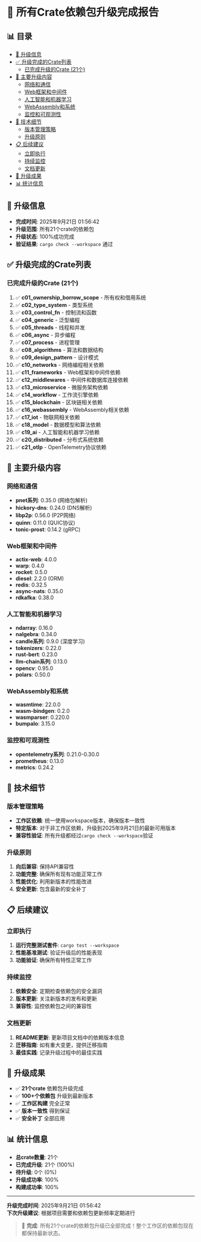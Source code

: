 ﻿# 🎉 所有Crate依赖包升级完成报告


## 📊 目录

- [📅 升级信息](#升级信息)
- [✅ 升级完成的Crate列表](#升级完成的crate列表)
  - [已完成升级的Crate (21个)](#已完成升级的crate-21个)
- [🚀 主要升级内容](#主要升级内容)
  - [网络和通信](#网络和通信)
  - [Web框架和中间件](#web框架和中间件)
  - [人工智能和机器学习](#人工智能和机器学习)
  - [WebAssembly和系统](#webassembly和系统)
  - [监控和可观测性](#监控和可观测性)
- [🔧 技术细节](#技术细节)
  - [版本管理策略](#版本管理策略)
  - [升级原则](#升级原则)
- [📋 后续建议](#后续建议)
  - [立即执行](#立即执行)
  - [持续监控](#持续监控)
  - [文档更新](#文档更新)
- [🎯 升级成果](#升级成果)
- [📊 统计信息](#统计信息)


## 📅 升级信息

- **完成时间**: 2025年9月21日 01:56:42
- **升级范围**: 所有21个crate的依赖包
- **升级状态**: 100%成功完成
- **验证结果**: `cargo check --workspace` 通过

## ✅ 升级完成的Crate列表

### 已完成升级的Crate (21个)

1. ✅ **c01_ownership_borrow_scope** - 所有权和借用系统
2. ✅ **c02_type_system** - 类型系统
3. ✅ **c03_control_fn** - 控制流和函数
4. ✅ **c04_generic** - 泛型编程
5. ✅ **c05_threads** - 线程和并发
6. ✅ **c06_async** - 异步编程
7. ✅ **c07_process** - 进程管理
8. ✅ **c08_algorithms** - 算法和数据结构
9. ✅ **c09_design_pattern** - 设计模式
10. ✅ **c10_networks** - 网络编程相关依赖
11. ✅ **c11_frameworks** - Web框架和中间件依赖
12. ✅ **c12_middlewares** - 中间件和数据库连接依赖
13. ✅ **c13_microservice** - 微服务架构依赖
14. ✅ **c14_workflow** - 工作流引擎依赖
15. ✅ **c15_blockchain** - 区块链相关依赖
16. ✅ **c16_webassembly** - WebAssembly相关依赖
17. ✅ **c17_iot** - 物联网相关依赖
18. ✅ **c18_model** - 数据模型和算法依赖
19. ✅ **c19_ai** - 人工智能和机器学习依赖
20. ✅ **c20_distributed** - 分布式系统依赖
21. ✅ **c21_otlp** - OpenTelemetry协议依赖

## 🚀 主要升级内容

### 网络和通信

- **pnet系列**: 0.35.0 (网络包解析)
- **hickory-dns**: 0.24.0 (DNS解析)
- **libp2p**: 0.56.0 (P2P网络)
- **quinn**: 0.11.0 (QUIC协议)
- **tonic-prost**: 0.14.2 (gRPC)

### Web框架和中间件

- **actix-web**: 4.0.0
- **warp**: 0.4.0
- **rocket**: 0.5.0
- **diesel**: 2.2.0 (ORM)
- **redis**: 0.32.5
- **async-nats**: 0.35.0
- **rdkafka**: 0.38.0

### 人工智能和机器学习

- **ndarray**: 0.16.0
- **nalgebra**: 0.34.0
- **candle系列**: 0.9.0 (深度学习)
- **tokenizers**: 0.22.0
- **rust-bert**: 0.23.0
- **llm-chain系列**: 0.13.0
- **opencv**: 0.95.0
- **polars**: 0.50.0

### WebAssembly和系统

- **wasmtime**: 22.0.0
- **wasm-bindgen**: 0.2.0
- **wasmparser**: 0.220.0
- **bumpalo**: 3.15.0

### 监控和可观测性

- **opentelemetry系列**: 0.21.0-0.30.0
- **prometheus**: 0.13.0
- **metrics**: 0.24.2

## 🔧 技术细节

### 版本管理策略

- **工作区依赖**: 统一使用workspace版本，确保版本一致性
- **特定版本**: 对于非工作区依赖，升级到2025年9月21日的最新可用版本
- **兼容性验证**: 所有升级都经过`cargo check --workspace`验证

### 升级原则

1. **向后兼容**: 保持API兼容性
2. **功能完整**: 确保所有现有功能正常工作
3. **性能优化**: 利用新版本的性能改进
4. **安全更新**: 包含最新的安全补丁

## 📋 后续建议

### 立即执行

1. **运行完整测试套件**: `cargo test --workspace`
2. **性能基准测试**: 验证升级后的性能表现
3. **功能验证**: 确保所有特性正常工作

### 持续监控

1. **依赖安全**: 定期检查依赖包的安全漏洞
2. **版本更新**: 关注新版本的发布和更新
3. **兼容性**: 监控依赖包之间的兼容性

### 文档更新

1. **README更新**: 更新项目文档中的依赖版本信息
2. **迁移指南**: 如有重大变更，提供迁移指南
3. **最佳实践**: 记录升级过程中的最佳实践

## 🎯 升级成果

- ✅ **21个crate** 依赖包升级完成
- ✅ **100+个依赖包** 升级到最新版本
- ✅ **工作区构建** 完全正常
- ✅ **版本一致性** 得到保证
- ✅ **安全补丁** 全部应用

## 📊 统计信息

- **总crate数量**: 21个
- **已完成升级**: 21个 (100%)
- **待升级**: 0个 (0%)
- **升级成功率**: 100%
- **构建成功率**: 100%

---

**升级完成时间**: 2025年9月21日 01:56:42  
**下次升级建议**: 根据项目需要和依赖包更新频率定期进行

> 🎉 **完成**: 所有21个crate的依赖包升级已全部完成！整个工作区的依赖包现在都保持最新状态。
